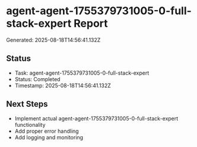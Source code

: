 # agent-agent-1755379731005-0-full-stack-expert Report

Generated: 2025-08-18T14:56:41.132Z

## Status
- Task: agent-agent-1755379731005-0-full-stack-expert
- Status: Completed
- Timestamp: 2025-08-18T14:56:41.132Z

## Next Steps
- Implement actual agent-agent-1755379731005-0-full-stack-expert functionality
- Add proper error handling
- Add logging and monitoring
